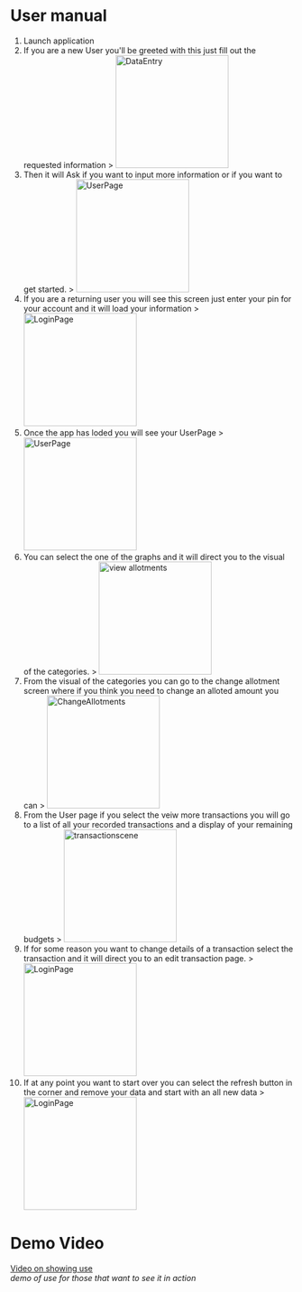 User manual
===========

1.	Launch application
2.	If you are a new User you'll be greeted with this just fill out the requested information > <img src='./photo/new_informationPage.png' alt='DataEntry' width ='200'>
3.	Then it will Ask if you want to input more information or if you want to get started. > <img src='./photo/secondwelcomePage.png' alt='UserPage' width ='200'>
4.	If you are a returning user you will see this screen just enter your pin for your account and it will load your information > <img src='./photo/Screenshot_1583086917.png' alt='LoginPage' width ='200'>
5.	Once the app has loded you will see your UserPage > <img src='./photo/new_userPage.png' alt='UserPage' width ='200'>
6.	You can select the one of the graphs and it will direct you to the visual of the categories. > <img src='./photo/veiwAllotments.png' alt='view allotments' width ='200'>
7.	From the visual of the categories you can go to the change allotment screen where if you think you need to change an alloted amount you can > <img src='./photo/changeAlotment.png' alt='ChangeAllotments' width ='200'>
8.	From the User page if you select the veiw more transactions you will go to a list of all your recorded transactions and a display of your remaining budgets > <img src='./photo/transactionList.png' alt='transactionscene' width ='200'>
9.	If for some reason you want to change details of a transaction select the transaction and it will direct you to an edit transaction page. > <img src='./photo/editTransaction.png' alt='LoginPage' width ='200'>
10.	If at any point you want to start over you can select the refresh button in the corner and remove your data and start with an all new data > <img src='./photo/userPage_withArrow.png' alt='LoginPage' width ='200'>

Demo Video
==========

[Video on showing use](https://youtu.be/y2a_lkeqrvc)<br>*demo of use for those that want to see it in action*
